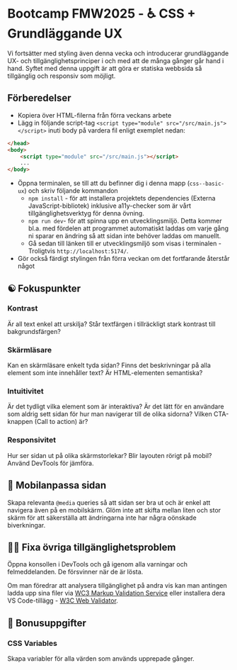 # Bootcamp FMW2025 - ♿️ CSS + Grundläggande UX

Vi fortsätter med styling även denna vecka och introducerar grundläggande UX- och tillgänglighetsprinciper i och med att de många gånger går hand i hand. Syftet med denna uppgift är att göra er statiska webbsida så tillgänglig och responsiv som möjligt.

## Förberedelser

- Kopiera över HTML-filerna från förra veckans arbete
- Lägg in följande script-tag `<script type="module" src="/src/main.js"></script>` inuti body på vardera fil enligt exemplet nedan:

```html
</head>
<body>
    <script type="module" src="/src/main.js"></script>
    ...
</body>
```

- Öppna terminalen, se till att du befinner dig i denna mapp (`css--basic-ux`) och skriv följande kommandon
  - `npm install` - för att installera projektets dependencies (Externa JavaScript-bibliotek) inklusive a11y-checker som är vårt tillgänglighetsverktyg för denna övning.
  - `npm run dev`- för att spinna upp en utvecklingsmiljö. Detta kommer bl.a. med fördelen att programmet automatiskt laddas om varje gång ni sparar en ändring så att sidan inte behöver laddas om manuellt.
  - Gå sedan till länken till er utvecklingsmiljö som visas i terminalen - Troligtvis `http://localhost:5174/`.
- Gör också färdigt stylingen från förra veckan om det fortfarande återstår något

## ☯️ Fokuspunkter

### Kontrast

Är all text enkel att urskilja? Står textfärgen i tillräckligt stark kontrast till bakgrundsfärgen?

### Skärmläsare

Kan en skärmläsare enkelt tyda sidan? Finns det beskrivningar på alla element som inte innehåller text? Är HTML-elementen semantiska?

### Intuitivitet

Är det tydligt vilka element som är interaktiva? Är det lätt för en användare som aldrig sett sidan för hur man navigerar till de olika sidorna? Vilken CTA-knappen (Call to action) är?

### Responsivitet

Hur ser sidan ut på olika skärmstorlekar? Blir layouten rörigt på mobil? Använd DevTools för jämföra.

## 📱 Mobilanpassa sidan

Skapa relevanta `@media` queries så att sidan ser bra ut och är enkel att navigera även på en mobilskärm. Glöm inte att skifta mellan liten och stor skärm för att säkerställa att ändringarna inte har några oönskade biverkningar.

## 👩‍🔧 Fixa övriga tillgänglighetsproblem

Öppna konsollen i DevTools och gå igenom alla varningar och felmeddelanden. De försvinner när de är lösta.

Om man föredrar att analysera tillgänglighet på andra vis kan man antingen ladda upp sina filer via [WC3 Markup Validation Service](https://validator.w3.org/#validate_by_upload) eller installera dera VS Code-tillägg - [W3C Web Validator](https://marketplace.visualstudio.com/items?itemName=CelianRiboulet.webvalidator).

## 🎁 Bonusuppgifter

### CSS Variables

Skapa variabler för alla värden som används upprepade gånger.

